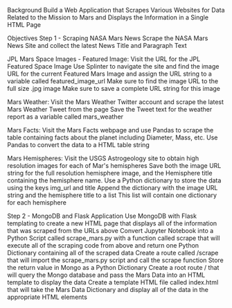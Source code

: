 Background
Build a Web Application that Scrapes Various Websites for Data Related to the Mission to Mars and Displays the Information in a Single HTML Page

Objectives
Step 1 - Scraping
NASA Mars News
Scrape the NASA Mars News Site and collect the latest News Title and Paragraph Text

JPL Mars Space Images - Featured Image:
Visit the URL for the JPL Featured Space Image
Use Splinter to navigate the site and find the image URL for the current Featured Mars Image and assign the URL string to a variable called featured_image_url
Make sure to find the image URL to the full size .jpg image
Make sure to save a complete URL string for this image

Mars Weather:
Visit the Mars Weather Twitter account and scrape the latest Mars Weather Tweet from the page
Save the Tweet text for the weather report as a variable called mars_weather

Mars Facts:
Visit the Mars Facts webpage and use Pandas to scrape the table containing facts about the planet including Diameter, Mass, etc.
Use Pandas to convert the data to a HTML table string

Mars Hemispheres:
Visit the USGS Astrogeology site to obtain high resolution images for each of Mar's hemispheres
Save both the image URL string for the full resolution hemisphere image, and the Hemisphere title containing the hemisphere name.
Use a Python dictionary to store the data using the keys img_url and title
Append the dictionary with the image URL string and the hemisphere title to a list
This list will contain one dictionary for each hemisphere

Step 2 - MongoDB and Flask Application
Use MongoDB with Flask templating to create a new HTML page that displays all of the information that was scraped from the URLs above
Convert Jupyter Notebook into a Python Script called scrape_mars.py with a function called scrape that will execute all of the scraping code from above and return one Python Dictionary containing all of the scraped data
Create a route called /scrape that will import the scrape_mars.py script and call the scrape function
Store the return value in Mongo as a Python Dictionary
Create a root route / that will query the Mongo database and pass the Mars Data into an HTML template to display the data
Create a template HTML file called index.html that will take the Mars Data Dictionary and display all of the data in the appropriate HTML elements
